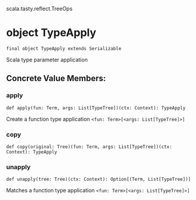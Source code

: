 scala.tasty.reflect.TreeOps
# object TypeApply

<pre><code class="language-scala" >final object TypeApply extends Serializable</pre></code>
Scala type parameter application

## Concrete Value Members:
### apply
<pre><code class="language-scala" >def apply(fun: Term, args: List[TypeTree])(ctx: Context): TypeApply</pre></code>
Create a function type application `<fun: Term>[<args: List[TypeTree]>]`

### copy
<pre><code class="language-scala" >def copy(original: Tree)(fun: Term, args: List[TypeTree])(ctx: Context): TypeApply</pre></code>

### unapply
<pre><code class="language-scala" >def unapply(tree: Tree)(ctx: Context): Option[(Term, List[TypeTree])]</pre></code>
Matches a function type application `<fun: Term>[<args: List[TypeTree]>]`

